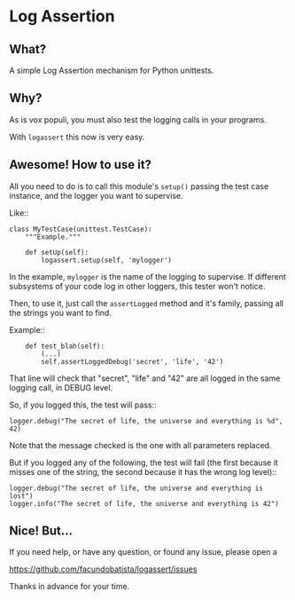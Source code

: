 Log Assertion
=============


What?
-----

A simple Log Assertion mechanism for Python unittests.


Why?
----

As is vox populi, you must also test the logging calls in your programs.

With ``logassert`` this now is very easy.


Awesome! How to use it?
-----------------------

All you need to do is to call this module's ``setup()`` passing the test case
instance, and the logger you want to supervise.

Like::

    class MyTestCase(unittest.TestCase):
        """Example."""

        def setUp(self):
            logassert.setup(self, 'mylogger')

In the example, ``mylogger`` is the name of the logging to supervise. If 
different subsystems of your code log in other loggers, this tester 
won't notice.

Then, to use it, just call the ``assertLogged`` method and it's family, 
passing all the strings you want to find. 

Example::

        def test_blah(self):
            (...)
            self.assertLoggedDebug('secret', 'life', '42')

That line will check that "secret", "life" and "42" are all logged in the 
same logging call, in DEBUG level.

So, if you logged this, the test will pass::

    logger.debug("The secret of life, the universe and everything is %d", 42)

Note that the message checked is the one with all parameters replaced.

But if you logged any of the following, the test will fail (the first because 
it misses one of the string, the second because it has the wrong log level)::

    logger.debug("The secret of life, the universe and everything is lost")
    logger.info("The secret of life, the universe and everything is 42")


Nice! But...
------------

If you need help, or have any question, or found any issue, please open a 

https://github.com/facundobatista/logassert/issues

Thanks in advance for your time.
